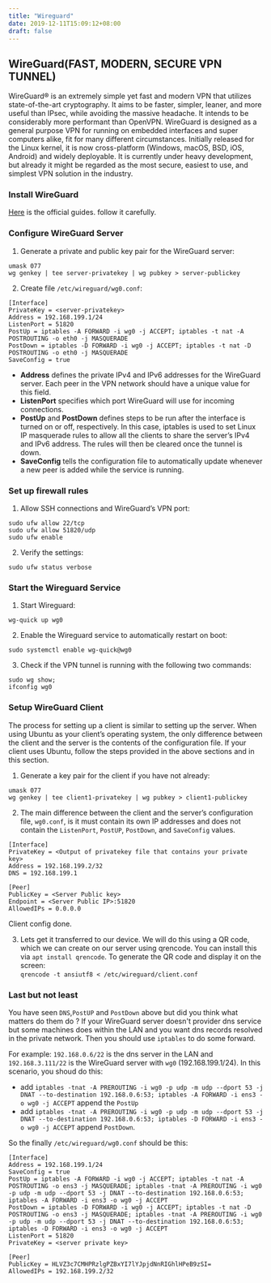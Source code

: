 ```yaml
---
title: "Wireguard"
date: 2019-12-11T15:09:12+08:00
draft: false
---
```


## WireGuard(FAST, MODERN, SECURE VPN TUNNEL)

WireGuard® is an extremely simple yet fast and modern VPN that utilizes state-of-the-art cryptography. It aims to be faster, simpler, leaner, and more useful than IPsec, while avoiding the massive headache. It intends to be considerably more performant than OpenVPN. WireGuard is designed as a general purpose VPN for running on embedded interfaces and super computers alike, fit for many different circumstances. Initially released for the Linux kernel, it is now cross-platform (Windows, macOS, BSD, iOS, Android) and widely deployable. It is currently under heavy development, but already it might be regarded as the most secure, easiest to use, and simplest VPN solution in the industry.

### Install WireGuard

[Here](https://www.wireguard.com/install/) is the official guides. follow it carefully.

### Configure WireGuard Server

1. Generate a private and public key pair for the WireGuard server:

```shell
umask 077
wg genkey | tee server-privatekey | wg pubkey > server-publickey
```

2. Create file `/etc/wireguard/wg0.conf`:

```shell
[Interface]
PrivateKey = <server-privatekey>
Address = 192.168.199.1/24
ListenPort = 51820
PostUp = iptables -A FORWARD -i wg0 -j ACCEPT; iptables -t nat -A POSTROUTING -o eth0 -j MASQUERADE
PostDown = iptables -D FORWARD -i wg0 -j ACCEPT; iptables -t nat -D POSTROUTING -o eth0 -j MASQUERADE
SaveConfig = true
```

- **Address** defines the private IPv4 and IPv6 addresses for the WireGuard server. Each peer in the VPN network should have a unique value for this field.
- **ListenPort** specifies which port WireGuard will use for incoming connections.
- **PostUp** and **PostDown** defines steps to be run after the interface is turned on or off, respectively. In this case, iptables is used to set Linux IP masquerade rules to allow all the clients to share the server’s IPv4 and IPv6 address. The rules will then be cleared once the tunnel is down.
- **SaveConfig** tells the configuration file to automatically update whenever a new peer is added while the service is running.

### Set up firewall rules

1. Allow SSH connections and WireGuard’s VPN port:

```shell
sudo ufw allow 22/tcp
sudo ufw allow 51820/udp
sudo ufw enable
```

2. Verify the settings:

```shell
sudo ufw status verbose
```

### Start the Wireguard Service

1. Start Wireguard:

```shell
wg-quick up wg0
```

2. Enable the Wireguard service to automatically restart on boot:

```shell
sudo systemctl enable wg-quick@wg0
```

3. Check if the VPN tunnel is running with the following two commands:

```shell
sudo wg show;
ifconfig wg0
```

### Setup WireGuard Client

The process for setting up a client is similar to setting up the server. When using Ubuntu as your client’s operating system, the only difference between the client and the server is the contents of the configuration file. If your client uses Ubuntu, follow the steps provided in the above sections and in this section.

1. Generate a key pair for the client if you have not already:

```shell
umask 077
wg genkey | tee client1-privatekey | wg pubkey > client1-publickey
```

2. The main difference between the client and the server’s configuration file, `wg0.conf`, is it must contain its own IP addresses and does not contain the `ListenPort`, `PostUP`, `PostDown`, and `SaveConfig` values.

```shell
[Interface]
PrivateKey = <Output of privatekey file that contains your private key>
Address = 192.168.199.2/32
DNS = 192.168.199.1

[Peer]
PublicKey = <Server Public key>
Endpoint = <Server Public IP>:51820
AllowedIPs = 0.0.0.0

```

Client config done.

3. Lets get it transferred to our device. We will do this using a QR code, which we can create on our server using qrencode. You can install this via `apt install qrencode`. To generate the QR code and display it on the screen:  
   `qrencode -t ansiutf8 < /etc/wireguard/client.conf`

### Last but not least

You have seen `DNS`,`PostUP` and `PostDown` above but did you think what matters do them do ? If your WireGuard server doesn't provider dns service but some machines does within the LAN and you want dns records resolved in the private network. Then you should use `iptables` to do some forward.

For example: `192.168.0.6/22` is the dns server in the LAN and `192.168.3.111/22` is the WireGuard server with `wg0` (192.168.199.1/24). In this scenario, you shoud do this:

- add `iptables -tnat -A PREROUTING -i wg0 -p udp -m udp --dport 53 -j DNAT --to-destination 192.168.0.6:53; iptables -A FORWARD -i ens3 -o wg0 -j ACCEPT` append the `PostUp`
- add `iptables -tnat -A PREROUTING -i wg0 -p udp -m udp --dport 53 -j DNAT --to-destination 192.168.0.6:53; iptables -D FORWARD -i ens3 -o wg0 -j ACCEPT` append `PostDown`.

So the finally `/etc/wireguard/wg0.conf` should be this:

```shell
[Interface]
Address = 192.168.199.1/24
SaveConfig = true
PostUp = iptables -A FORWARD -i wg0 -j ACCEPT; iptables -t nat -A POSTROUTING -o ens3 -j MASQUERADE; iptables -tnat -A PREROUTING -i wg0 -p udp -m udp --dport 53 -j DNAT --to-destination 192.168.0.6:53; iptables -A FORWARD -i ens3 -o wg0 -j ACCEPT
PostDown = iptables -D FORWARD -i wg0 -j ACCEPT; iptables -t nat -D POSTROUTING -o ens3 -j MASQUERADE; iptables -tnat -A PREROUTING -i wg0 -p udp -m udp --dport 53 -j DNAT --to-destination 192.168.0.6:53; iptables -D FORWARD -i ens3 -o wg0 -j ACCEPT
ListenPort = 51820
PrivateKey = <server private key>

[Peer]
PublicKey = HLVZ3c7CMHPRzlgPZBxYI7lYJpjdNnRIGhlHPeB9zSI=
AllowedIPs = 192.168.199.2/32
```
